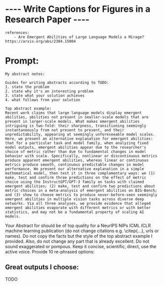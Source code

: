 # ---- Write Captions for Figures in a Research Paper ----
```text
references: 
    - Are Emergent Abilities of Large Language Models a Mirage? https://arxiv.org/abs/2304.15004
```

# Prompt: 
```text
My abstract notes:

```
```text
Guides for writing abstracts according to TODO:
1. state the problem
2. state why it's an interesting problem
3. state what your solution achieves
4. what follows from your solution
```
```text
Top abstract example:
Recent work claims that large language models display emergent abilities, abilities not present in smaller-scale models that are present in larger-scale models. What makes emergent abilities intriguing is two-fold: their sharpness, transitioning seemingly instantaneously from not present to present, and their unpredictability, appearing at seemingly unforeseeable model scales. Here, we present an alternative explanation for emergent abilities: that for a particular task and model family, when analyzing fixed model outputs, emergent abilities appear due to the researcher's choice of metric rather than due to fundamental changes in model behavior with scale. Specifically, nonlinear or discontinuous metrics produce apparent emergent abilities, whereas linear or continuous metrics produce smooth, continuous predictable changes in model performance. We present our alternative explanation in a simple mathematical model, then test it in three complementary ways: we (1) make, test and confirm three predictions on the effect of metric choice using the InstructGPT/GPT-3 family on tasks with claimed emergent abilities; (2) make, test and confirm two predictions about metric choices in a meta-analysis of emergent abilities on BIG-Bench; and (3) show to choose metrics to produce never-before-seen seemingly emergent abilities in multiple vision tasks across diverse deep networks. Via all three analyses, we provide evidence that alleged emergent abilities evaporate with different metrics or with better statistics, and may not be a fundamental property of scaling AI models.
```
Your Abstract for should be of top quality for a NeurIPS NIPs ICML ICLR machine learning publication
(do not change citations e.g. \citep{...}, urls or names).
Do not copy the facts but the style of the top abstract example I provided.
Also, do not change any part that is already excellent.
Do not sound exaggerated or pompous.
Keep it concise, scientific, direct, use the active voice.
Provide 10 re-phrased options:

## Great outputs I choose:
TODO
